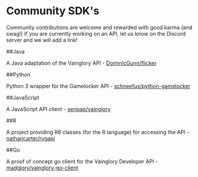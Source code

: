 # Community SDK's

Community contributions are welcome and rewarded with good karma (and swag!) If you are currently working on an API, let us know on the Discord server and we will add a link!

##Java

A Java adaptation of the Vainglory API - [DominicGunn/flicker](http://github.com/DominicGunn/flicker)

##Python

Python 3 wrapper for the Gamelocker API - [schneefux/python-gamelocker](http://github.com/schneefux/python-gamelocker)

##JavaScript

A JavaScript API client - [seripap/vainglory](https://github.com/seripap/vainglory)

##R

A project providing R6 classes (for the R language) for accessing the API - [nathancarter/rvgapi](https://github.com/nathancarter/rvgapi)

##Go

A proof of concept go client for the Vainglory Developer API - [madglory/vainglory-go-client](https://github.com/madglory/vainglory-go-client) 
